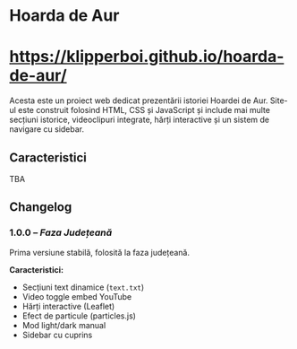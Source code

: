 # Hoarda de Aur
# https://klipperboi.github.io/hoarda-de-aur/

Acesta este un proiect web dedicat prezentării istoriei Hoardei de Aur. Site-ul este construit folosind HTML, CSS și JavaScript și include mai multe secțiuni istorice, videoclipuri integrate, hărți interactive și un sistem de navigare cu sidebar.

## Caracteristici

TBA


## Changelog

### **1.0.0 – *Faza Județeană***

Prima versiune stabilă, folosită la faza județeană.

**Caracteristici:**
- Secțiuni text dinamice (`text.txt`)
- Video toggle embed YouTube
- Hărți interactive (Leaflet)
- Efect de particule (particles.js)
- Mod light/dark manual
- Sidebar cu cuprins
